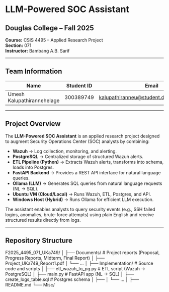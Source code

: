 # LLM-Powered SOC Assistant

## Douglas College – Fall 2025  
**Course:** CSIS 4495 – Applied Research Project  
**Section:** 071  
**Instructor:** Bambang A.B. Sarif  

---

## Team Information

| Name                        | Student ID | Email                                             | 
|-----------------------------|------------|---------------------------------------------------|
| Umesh Kalupathirannehelage  | 300389749  | kalupathiranneu@student.douglascollege.ca         |

---

## Project Overview

The **LLM-Powered SOC Assistant** is an applied research project designed to augment Security Operations Center (SOC) analysts by combining:

- **Wazuh** → Log collection, monitoring, and alerting.  
- **PostgreSQL** → Centralized storage of structured Wazuh alerts.  
- **ETL Pipeline (Python)** → Extracts Wazuh alerts, transforms into schema, loads into Postgres.  
- **FastAPI Backend** → Provides a REST API interface for natural language queries.  
- **Ollama (LLM)** → Generates SQL queries from natural language requests (NL → SQL).  
- **Ubuntu VM (Cloud/Local)** → Runs Wazuh, ETL, Postgres, and API.  
- **Windows Host (Hybrid)** → Runs Ollama for efficient LLM execution.  

The assistant enables analysts to query security events (e.g., SSH failed logins, anomalies, brute-force attempts) using plain English and receive structured results directly from logs.

---

## Repository Structure

F2025_4495_071_UKa749/
│
├── Documents/ # Project reports (Proposal, Progress Reports, Midterm, Final Report)
│ ├── Project_UKa749_Report1.pdf
│ └── ...
│
├── Implementation/ # Source code and scripts
│ ├── etl_wazuh_to_pg.py # ETL script (Wazuh -> PostgreSQL)
│ ├── main.py # FastAPI app (NL -> SQL)
│ ├── create_logs_table.sql # Postgres schema
│ ├── 
│ └── ...
│
├── README.md
└── Misc/
